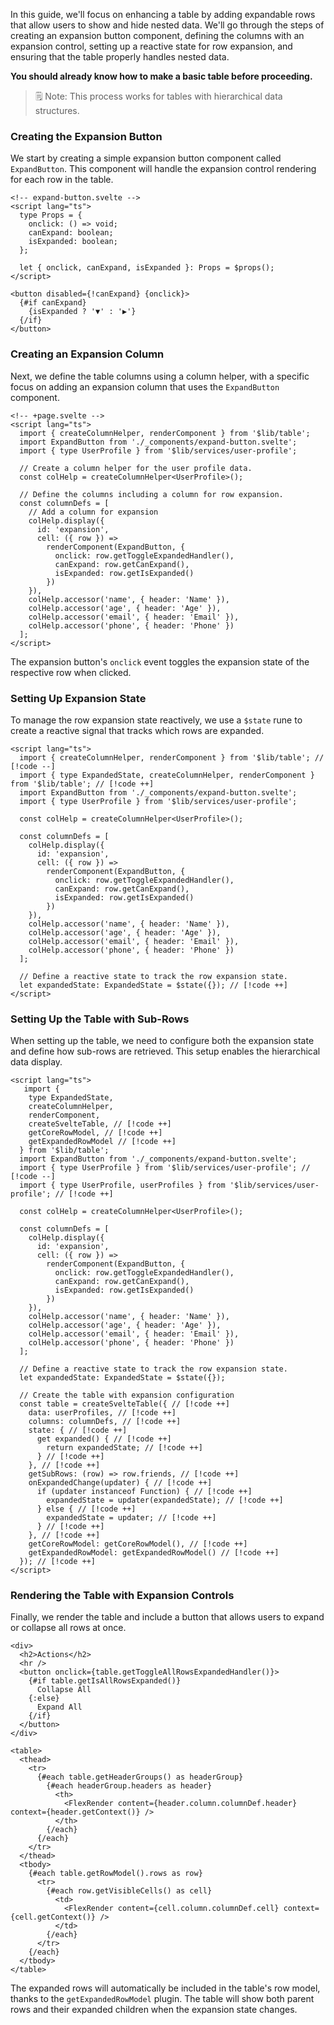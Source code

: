 In this guide, we'll focus on enhancing a table by adding expandable rows that
allow users to show and hide nested data. We'll go through the steps of creating
an expansion button component, defining the columns with an expansion control,
setting up a reactive state for row expansion, and ensuring that the table
properly handles nested data.

**You should already know how to make a basic table before proceeding.**

> 🗒️ Note: This process works for tables with hierarchical data structures.

### Creating the Expansion Button

We start by creating a simple expansion button component called `ExpandButton`.
This component will handle the expansion control rendering for each row in the
table.

```svelte
<!-- expand-button.svelte -->
<script lang="ts">
  type Props = {
    onclick: () => void;
    canExpand: boolean;
    isExpanded: boolean;
  };

  let { onclick, canExpand, isExpanded }: Props = $props();
</script>

<button disabled={!canExpand} {onclick}>
  {#if canExpand}
    {isExpanded ? '▼' : '▶'}
  {/if}
</button>
```

### Creating an Expansion Column

Next, we define the table columns using a column helper, with a specific focus
on adding an expansion column that uses the `ExpandButton` component.

```svelte
<!-- +page.svelte -->
<script lang="ts">
  import { createColumnHelper, renderComponent } from '$lib/table';
  import ExpandButton from './_components/expand-button.svelte';
  import { type UserProfile } from '$lib/services/user-profile';

  // Create a column helper for the user profile data.
  const colHelp = createColumnHelper<UserProfile>();

  // Define the columns including a column for row expansion.
  const columnDefs = [
    // Add a column for expansion
    colHelp.display({
      id: 'expansion',
      cell: ({ row }) =>
        renderComponent(ExpandButton, {
          onclick: row.getToggleExpandedHandler(),
          canExpand: row.getCanExpand(),
          isExpanded: row.getIsExpanded()
        })
    }),
    colHelp.accessor('name', { header: 'Name' }),
    colHelp.accessor('age', { header: 'Age' }),
    colHelp.accessor('email', { header: 'Email' }),
    colHelp.accessor('phone', { header: 'Phone' })
  ];
</script>
```

The expansion button's `onclick` event toggles the expansion state of the
respective row when clicked.

### Setting Up Expansion State

To manage the row expansion state reactively, we use a `$state` rune to create a
reactive signal that tracks which rows are expanded.

```svelte
<script lang="ts">
  import { createColumnHelper, renderComponent } from '$lib/table'; // [!code --]
  import { type ExpandedState, createColumnHelper, renderComponent } from '$lib/table'; // [!code ++]
  import ExpandButton from './_components/expand-button.svelte';
  import { type UserProfile } from '$lib/services/user-profile';

  const colHelp = createColumnHelper<UserProfile>();

  const columnDefs = [
    colHelp.display({
      id: 'expansion',
      cell: ({ row }) =>
        renderComponent(ExpandButton, {
          onclick: row.getToggleExpandedHandler(),
          canExpand: row.getCanExpand(),
          isExpanded: row.getIsExpanded()
        })
    }),
    colHelp.accessor('name', { header: 'Name' }),
    colHelp.accessor('age', { header: 'Age' }),
    colHelp.accessor('email', { header: 'Email' }),
    colHelp.accessor('phone', { header: 'Phone' })
  ];

  // Define a reactive state to track the row expansion state.
  let expandedState: ExpandedState = $state({}); // [!code ++]
</script>
```

### Setting Up the Table with Sub-Rows

When setting up the table, we need to configure both the expansion state and
define how sub-rows are retrieved. This setup enables the hierarchical data
display.

<!-- prettier-ignore-start -->
```svelte
<script lang="ts">
   import {
    type ExpandedState,
    createColumnHelper,
    renderComponent,
    createSvelteTable, // [!code ++]
    getCoreRowModel, // [!code ++]
    getExpandedRowModel // [!code ++]
  } from '$lib/table';
  import ExpandButton from './_components/expand-button.svelte';
  import { type UserProfile } from '$lib/services/user-profile'; // [!code --]
  import { type UserProfile, userProfiles } from '$lib/services/user-profile'; // [!code ++]

  const colHelp = createColumnHelper<UserProfile>();

  const columnDefs = [
    colHelp.display({
      id: 'expansion',
      cell: ({ row }) =>
        renderComponent(ExpandButton, {
          onclick: row.getToggleExpandedHandler(),
          canExpand: row.getCanExpand(),
          isExpanded: row.getIsExpanded()
        })
    }),
    colHelp.accessor('name', { header: 'Name' }),
    colHelp.accessor('age', { header: 'Age' }),
    colHelp.accessor('email', { header: 'Email' }),
    colHelp.accessor('phone', { header: 'Phone' })
  ];

  // Define a reactive state to track the row expansion state.
  let expandedState: ExpandedState = $state({});

  // Create the table with expansion configuration
  const table = createSvelteTable({ // [!code ++]
    data: userProfiles, // [!code ++]
    columns: columnDefs, // [!code ++]
    state: { // [!code ++]
      get expanded() { // [!code ++]
        return expandedState; // [!code ++]
      } // [!code ++]
    }, // [!code ++]
    getSubRows: (row) => row.friends, // [!code ++]
    onExpandedChange(updater) { // [!code ++]
      if (updater instanceof Function) { // [!code ++]
        expandedState = updater(expandedState); // [!code ++]
      } else { // [!code ++]
        expandedState = updater; // [!code ++]
      } // [!code ++]
    }, // [!code ++]
    getCoreRowModel: getCoreRowModel(), // [!code ++]
    getExpandedRowModel: getExpandedRowModel() // [!code ++]
  }); // [!code ++]
</script>
```
<!-- prettier-ignore-end -->

### Rendering the Table with Expansion Controls

Finally, we render the table and include a button that allows users to expand or
collapse all rows at once.

```svelte
<div>
  <h2>Actions</h2>
  <hr />
  <button onclick={table.getToggleAllRowsExpandedHandler()}>
    {#if table.getIsAllRowsExpanded()}
      Collapse All
    {:else}
      Expand All
    {/if}
  </button>
</div>

<table>
  <thead>
    <tr>
      {#each table.getHeaderGroups() as headerGroup}
        {#each headerGroup.headers as header}
          <th>
            <FlexRender content={header.column.columnDef.header} context={header.getContext()} />
          </th>
        {/each}
      {/each}
    </tr>
  </thead>
  <tbody>
    {#each table.getRowModel().rows as row}
      <tr>
        {#each row.getVisibleCells() as cell}
          <td>
            <FlexRender content={cell.column.columnDef.cell} context={cell.getContext()} />
          </td>
        {/each}
      </tr>
    {/each}
  </tbody>
</table>
```

The expanded rows will automatically be included in the table's row model,
thanks to the `getExpandedRowModel` plugin. The table will show both parent rows
and their expanded children when the expansion state changes.
